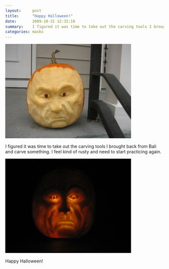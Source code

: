 ```yaml
---
layout:     post
title:      "Happy Halloween!"
date:       2009-10-31 12:32:18
summary:    I figured it was time to take out the carving tools I brought back from Bali and carve something.
categories: masks
---
```


![Carved Pumpkin](/images/carved-halloween-pumpkin.jpg)

I figured it was time to take out the carving tools I brought back from Bali and carve something. I feel kind of rusty and need to start practicing again.

![Carved Pumpkin in the Dark](/images/carved-pumpkin-dark.jpg)

Happy Halloween!
